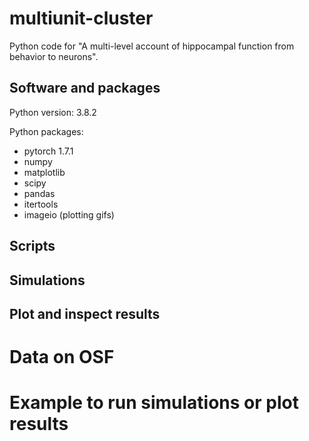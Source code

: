 # multiunit-cluster

Python code for "A multi-level account of hippocampal function from behavior to neurons".


## Software and packages

Python version: 3.8.2

Python packages:
- pytorch 1.7.1
- numpy
- matplotlib
- scipy
- pandas
- itertools
- imageio (plotting gifs)


## Scripts

Simulations
-

Plot and inspect results
- 


# Data on OSF


# Example to run simulations or plot results


